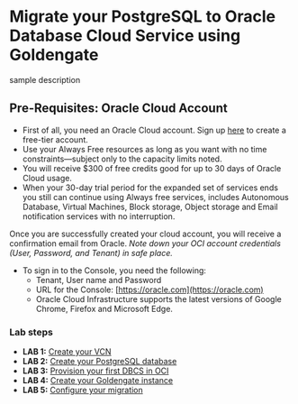 # Migrate your PostgreSQL to Oracle Database Cloud Service using Goldengate 

sample description

## Pre-Requisites: Oracle Cloud Account
- First of all, you need an Oracle Cloud account. Sign up [here](https://oracle.com/free) to create a free-tier account. 
- Use your Always Free resources as long as you want with no time constraints—subject only to the capacity limits noted. 
- You will receive $300 of free credits good for up to 30 days of Oracle Cloud usage. 
- When your 30-day trial period for the expanded set of services ends you still can continue using Always free services, includes Autonomous Database, Virtual Machines, Block storage, Object storage and Email notification services with no interruption.

Once you are successfully created your cloud account, you will receive a confirmation email from Oracle.
*Note down your OCI account credentials (User, Password, and Tenant) in safe place.*
- To sign in to the Console, you need the following:
  - Tenant, User name and Password
  - URL for the Console: [https://oracle.com](https://oracle.com)
  - Oracle Cloud Infrastructure supports the latest versions of Google Chrome, Firefox and Microsoft Edge.

### Lab steps

- **LAB 1:** [Create your VCN](/gglab/step1.md)
- **LAB 2:** [Create your PostgreSQL database](/gglab/step2.md)
- **LAB 3:** [Provision your first DBCS in OCI](/gglab/step3.md)
- **LAB 4:** [Create your Goldengate instance](/gglab/step4.md)
- **LAB 5:** [Configure your migration](/gglab/step5.md)

